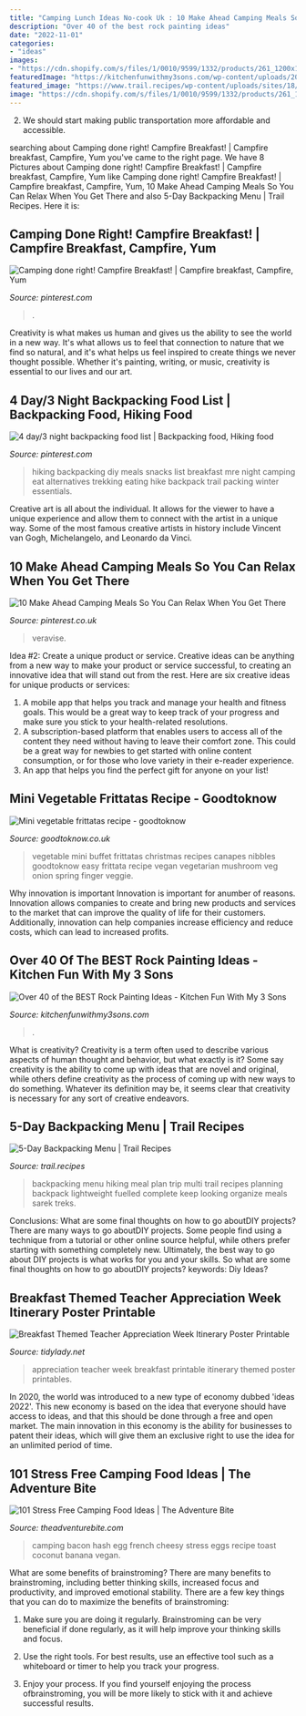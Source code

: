 ```yaml
---
title: "Camping Lunch Ideas No-cook Uk : 10 Make Ahead Camping Meals So You Can Relax When You Get There"
description: "Over 40 of the best rock painting ideas"
date: "2022-11-01"
categories:
- "ideas"
images:
- "https://cdn.shopify.com/s/files/1/0010/9599/1332/products/261_1200x1200.jpg?v=1578332749"
featuredImage: "https://kitchenfunwithmy3sons.com/wp-content/uploads/2017/02/painted-owl-stones.jpg"
featured_image: "https://www.trail.recipes/wp-content/uploads/sites/18/2016/01/5-day-backpacking-menu-800x600-1.jpg"
image: "https://cdn.shopify.com/s/files/1/0010/9599/1332/products/261_1200x1200.jpg?v=1578332749"
---
```



2. We should start making public transportation more affordable and accessible.

	

		
searching about Camping done right! Campfire Breakfast! | Campfire breakfast, Campfire, Yum you've came to the right page. We have 8 Pictures about Camping done right! Campfire Breakfast! | Campfire breakfast, Campfire, Yum like Camping done right! Campfire Breakfast! | Campfire breakfast, Campfire, Yum, 10 Make Ahead Camping Meals So You Can Relax When You Get There and also 5-Day Backpacking Menu | Trail Recipes. Here it is:
		
    
## Camping Done Right! Campfire Breakfast! | Campfire Breakfast, Campfire, Yum

<img loading=lazy src="https://i.pinimg.com/736x/25/e2/87/25e287605c40f8074439907c82163162--campfire-breakfast-campfires.jpg" onerror="this.onerror=null;this.src='https://tse3.mm.bing.net/th?id=OIP.haPxBsE7jqhbUvK2OHjsuwHaJ3&amp;pid=15.1';" alt="Camping done right! Campfire Breakfast! | Campfire breakfast, Campfire, Yum">

_Source: pinterest.com_

>. 

	

Creativity is what makes us human and gives us the ability to see the world in a new way. It's what allows us to feel that connection to nature that we find so natural, and it's what helps us feel inspired to create things we never thought possible. Whether it's painting, writing, or music, creativity is essential to our lives and our art.

    
## 4 Day/3 Night Backpacking Food List | Backpacking Food, Hiking Food

<img loading=lazy src="https://i.pinimg.com/originals/6b/cb/2c/6bcb2c48d763eb752bbe50f8caf4436c.jpg" onerror="this.onerror=null;this.src='https://tse4.mm.bing.net/th?id=OIP.dsNk7CzxtO7TVp2IThydmAHaFj&amp;pid=15.1';" alt="4 day/3 night backpacking food list | Backpacking food, Hiking food">

_Source: pinterest.com_

>hiking backpacking diy meals snacks list breakfast mre night camping eat alternatives trekking eating hike backpack trail packing winter essentials. 

	

Creative art is all about the individual. It allows for the viewer to have a unique experience and allow them to connect with the artist in a unique way. Some of the most famous creative artists in history include Vincent van Gogh, Michelangelo, and Leonardo da Vinci.

    
## 10 Make Ahead Camping Meals So You Can Relax When You Get There

<img loading=lazy src="https://i.pinimg.com/736x/61/28/4d/61284d4ff076973e7a46d17a768e9bd8.jpg" onerror="this.onerror=null;this.src='https://tse3.mm.bing.net/th?id=OIP.sSJL3avMxcpT5zu6CDegfwHaLH&amp;pid=15.1';" alt="10 Make Ahead Camping Meals So You Can Relax When You Get There">

_Source: pinterest.co.uk_

>veravise. 

	

Idea #2: Create a unique product or service.
Creative ideas can be anything from a new way to make your product or service successful, to creating an innovative idea that will stand out from the rest. Here are six creative ideas for unique products or services: 
1. A mobile app that helps you track and manage your health and fitness goals. This would be a great way to keep track of your progress and make sure you stick to your health-related resolutions. 
2. A subscription-based platform that enables users to access all of the content they need without having to leave their comfort zone. This could be a great way for newbies to get started with online content consumption, or for those who love variety in their e-reader experience. 
3. An app that helps you find the perfect gift for anyone on your list!

    
## Mini Vegetable Frittatas Recipe - Goodtoknow

<img loading=lazy src="http://goodtoknow.media.ipcdigital.co.uk/111/000008a60/679d/Mini-Vegetable-Frittata-.jpg" onerror="this.onerror=null;this.src='https://tse1.mm.bing.net/th?id=OIP.b4CVAislyXk6vTJLCloBOQHaE3&amp;pid=15.1';" alt="Mini vegetable frittatas recipe - goodtoknow">

_Source: goodtoknow.co.uk_

>vegetable mini buffet frittatas christmas recipes canapes nibbles goodtoknow easy frittata recipe vegan vegetarian mushroom veg onion spring finger veggie. 

	

Why innovation is important
Innovation is important for anumber of reasons. Innovation allows companies to create and bring new products and services to the market that can improve the quality of life for their customers. Additionally, innovation can help companies increase efficiency and reduce costs, which can lead to increased profits.

    
## Over 40 Of The BEST Rock Painting Ideas - Kitchen Fun With My 3 Sons

<img loading=lazy src="https://kitchenfunwithmy3sons.com/wp-content/uploads/2017/02/painted-owl-stones.jpg" onerror="this.onerror=null;this.src='https://tse3.mm.bing.net/th?id=OIP.txQIiOSuxTO8OIvk8gobawHaHa&amp;pid=15.1';" alt="Over 40 of the BEST Rock Painting Ideas - Kitchen Fun With My 3 Sons">

_Source: kitchenfunwithmy3sons.com_

>. 

	

What is creativity?
Creativity is a term often used to describe various aspects of human thought and behavior, but what exactly is it? Some say creativity is the ability to come up with ideas that are novel and original, while others define creativity as the process of coming up with new ways to do something. Whatever its definition may be, it seems clear that creativity is necessary for any sort of creative endeavors.

    
## 5-Day Backpacking Menu | Trail Recipes

<img loading=lazy src="https://www.trail.recipes/wp-content/uploads/sites/18/2016/01/5-day-backpacking-menu-800x600-1.jpg" onerror="this.onerror=null;this.src='https://tse4.mm.bing.net/th?id=OIP.ZZQlx5LNocK25e6WBjqtAwHaFj&amp;pid=15.1';" alt="5-Day Backpacking Menu | Trail Recipes">

_Source: trail.recipes_

>backpacking menu hiking meal plan trip multi trail recipes planning backpack lightweight fuelled complete keep looking organize meals sarek treks. 

	

Conclusions: What are some final thoughts on how to go aboutDIY projects?
There are many ways to go aboutDIY projects. Some people find using a technique from a tutorial or other online source helpful, while others prefer starting with something completely new. Ultimately, the best way to go about DIY projects is what works for you and your skills. So what are some final thoughts on how to go aboutDIY projects? keywords: Diy Ideas?

    
## Breakfast Themed Teacher Appreciation Week Itinerary Poster Printable

<img loading=lazy src="https://cdn.shopify.com/s/files/1/0010/9599/1332/products/261_1200x1200.jpg?v=1578332749" onerror="this.onerror=null;this.src='https://tse4.mm.bing.net/th?id=OIP.c_Bd7Gow3RemdoJMtMTS4AHaHa&amp;pid=15.1';" alt="Breakfast Themed Teacher Appreciation Week Itinerary Poster Printable">

_Source: tidylady.net_

>appreciation teacher week breakfast printable itinerary themed poster printables. 

	

In 2020, the world was introduced to a new type of economy dubbed 'ideas 2022'. This new economy is based on the idea that everyone should have access to ideas, and that this should be done through a free and open market. The main innovation in this economy is the ability for businesses to patent their ideas, which will give them an exclusive right to use the idea for an unlimited period of time.

    
## 101 Stress Free Camping Food Ideas | The Adventure Bite

<img loading=lazy src="https://theadventurebite.com/wp-content/uploads/101-camping-recipe-roundup-6.jpg" onerror="this.onerror=null;this.src='https://tse1.mm.bing.net/th?id=OIP.50A6zBhcRB4iO4U-mdssIgHaLG&amp;pid=15.1';" alt="101 Stress Free Camping Food Ideas | The Adventure Bite">

_Source: theadventurebite.com_

>camping bacon hash egg french cheesy stress eggs recipe toast coconut banana vegan. 

	

What are some benefits of brainstroming?
There are many benefits to brainstroming, including better thinking skills, increased focus and productivity, and improved emotional stability. There are a few key things that you can do to maximize the benefits of brainstroming:
1. Make sure you are doing it regularly. Brainstroming can be very beneficial if done regularly, as it will help improve your thinking skills and focus.

2. Use the right tools. For best results, use an effective tool such as a whiteboard or timer to help you track your progress.

3. Enjoy your process. If you find yourself enjoying the process ofbrainstroming, you will be more likely to stick with it and achieve successful results.

